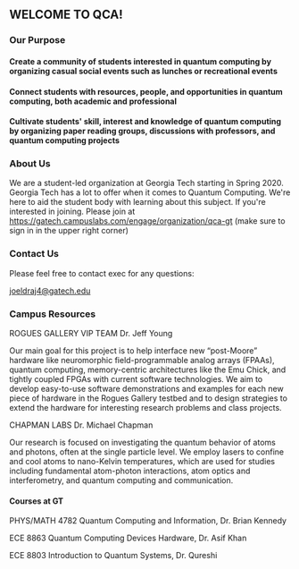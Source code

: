 ## WELCOME TO QCA!

### Our Purpose


#### Create a community of students interested in quantum computing by organizing casual social events such as lunches or recreational events

#### Connect students with resources, people, and opportunities in quantum computing, both academic and professional

#### Cultivate students' skill, interest and knowledge of quantum computing by organizing paper reading groups, discussions with professors, and quantum computing projects



### About Us

We are a student-led organization at Georgia Tech starting in Spring 2020. Georgia Tech has a lot to offer when it comes to Quantum Computing. We're here to aid the student body with learning about this subject. If you're interested in joining. Please join at https://gatech.campuslabs.com/engage/organization/qca-gt (make sure to sign in in the upper right corner)


### Contact Us

Please feel free to contact exec for any questions:  

joeldraj4@gatech.edu


### Campus Resources


ROGUES GALLERY VIP TEAM
Dr. Jeff Young

Our main goal for this project is to help interface new “post-Moore” hardware like neuromorphic field-programmable analog arrays (FPAAs), quantum computing, memory-centric architectures like the Emu Chick, and tightly coupled FPGAs with current software technologies. We aim to develop easy-to-use software demonstrations and examples for each new piece of hardware in the Rogues Gallery testbed and to design strategies to extend the hardware for interesting research problems and class projects.


CHAPMAN LABS
Dr. Michael Chapman

Our research is focused on investigating the quantum behavior of atoms and photons, often at the single particle level. We employ lasers to confine and cool atoms to nano-Kelvin temperatures, which are used for studies including fundamental atom-photon interactions, atom optics and interferometry, and quantum computing and communication.


#### Courses at GT

PHYS/MATH 4782
Quantum Computing and Information, Dr. Brian Kennedy

ECE 8863
Quantum Computing Devices Hardware, Dr. Asif Khan

ECE 8803
Introduction to Quantum Systems, Dr. Qureshi



